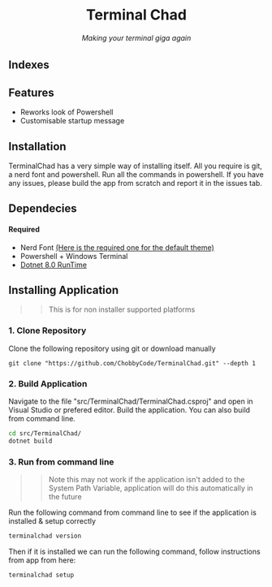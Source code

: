 <h1 align="center">Terminal Chad</h1>
<h6 align="center">Making your terminal giga again</h6>

## Indexes 

## Features

- Reworks look of Powershell
- Customisable startup message

## Installation

TerminalChad has a very simple way of installing itself. All you require is git, a nerd font and powershell. Run all the commands in powershell. If you have any issues, please build the app from scratch and report it in the issues tab.

## Dependecies

#### Required
- Nerd Font [(Here is the required one for the default theme)](https://github.com/ryanoasis/nerd-fonts/releases/download/v3.1.1/Terminus.zip)
- Powershell + Windows Terminal
- [Dotnet 8.0 RunTime](https://dotnet.microsoft.com/en-us/download/dotnet/thank-you/sdk-8.0.101-windows-x64-installer)

## Installing Application

>> This is for non installer supported platforms

### 1. Clone Repository

Clone the following repository using git or download manually

```git
git clone "https://github.com/ChobbyCode/TerminalChad.git" --depth 1
```

### 2. Build Application

Navigate to the file "src/TerminalChad/TerminalChad.csproj" and open in Visual Studio or prefered editor. Build the application.
You can also build from command line.
```bash
cd src/TerminalChad/
dotnet build
```

### 3. Run from command line

>> Note this may not work if the application isn't added to the System Path Variable, application will do this automatically in the future

Run the following command from command line to see if the application is installed & setup correctly
```bash
terminalchad version
```

Then if it is installed we can run the following command, follow instructions from app from here:
```bash
terminalchad setup
```
